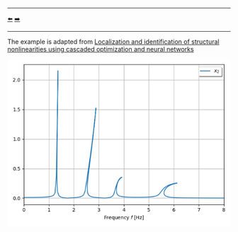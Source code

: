 ***
[⬅️](../057/README.md "Previous example")
[➡️](../README.md "Go up one directory level")
***

The example is adapted from [Localization and identification of structural nonlinearities using cascaded optimization and neural networks](https://doi.org/10.1016/j.ymssp.2017.03.030)

![Nonlinear FRF](HBM.png)
